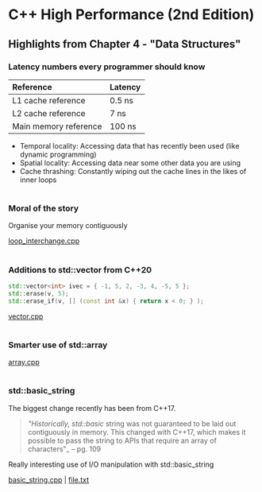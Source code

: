 # C++ High Performance (2nd Edition)

## Highlights from Chapter 4 - "Data Structures"

### Latency numbers every programmer should know

| Reference             | Latency  |
| :--- | --- |
| L1 cache reference    |   0.5 ns |
| L2 cache reference    |   7   ns |
| Main memory reference | 100   ns |

* Temporal locality: Accessing data that has recently been used (like dynamic programming)
* Spatial locality: Accessing data near some other data you are using
* Cache thrashing: Constantly wiping out the cache lines in the likes of inner loops
#
### Moral of the story
Organise your memory contiguously

[loop_interchange.cpp](loop_interchange.cpp)
#
### Additions to std::vector from C++20
```cpp
std::vector<int> ivec = { -1, 5, 2, -3, 4, -5, 5 };
std::erase(v, 5);
std::erase_if(v, [] (const int &x) { return x < 0; } );
```
[vector.cpp](vector.cpp)
#
### Smarter use of std::array
[array.cpp](array.cpp)
#
### std::basic_string
The biggest change recently has been from C++17.

> _"Historically, std::basic_ string was not guaranteed to be laid out contiguously in memory. This changed with C++17, which makes it possible to pass the string to APIs that require an array of characters"_ – pg. 109

Really interesting use of I/O manipulation with std::basic_string

[basic_string.cpp](io/basic_string.cpp) | [file.txt](io/file.txt)

